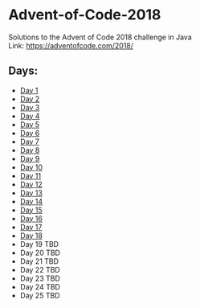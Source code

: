 # Advent-of-Code-2018
Solutions to the Advent of Code 2018 challenge in Java    
Link: https://adventofcode.com/2018/  
## Days:  
* [Day 1](https://github.com/tmrd993/Advent-of-Code-2018/blob/master/src/aoc18/Day1.java)
* [Day 2](https://github.com/tmrd993/Advent-of-Code-2018/blob/master/src/aoc18/Day2.java)
* [Day 3](https://github.com/tmrd993/Advent-of-Code-2018/blob/master/src/aoc18/Day3.java)
* [Day 4](https://github.com/tmrd993/Advent-of-Code-2018/blob/master/src/aoc18/Day4.java)
* [Day 5](https://github.com/tmrd993/Advent-of-Code-2018/blob/master/src/aoc18/Day5.java)
* [Day 6](https://github.com/tmrd993/Advent-of-Code-2018/blob/master/src/aoc18/Day6.java)
* [Day 7](https://github.com/tmrd993/Advent-of-Code-2018/blob/master/src/aoc18/Day7.java)
* [Day 8](https://github.com/tmrd993/Advent-of-Code-2018/blob/master/src/aoc18/Day8.java)
* [Day 9](https://github.com/tmrd993/Advent-of-Code-2018/blob/master/src/aoc18/Day9.java)
* [Day 10](https://github.com/tmrd993/Advent-of-Code-2018/blob/master/src/aoc18/Day10.java)
* [Day 11](https://github.com/tmrd993/Advent-of-Code-2018/blob/master/src/aoc18/Day11.java)
* [Day 12](https://github.com/tmrd993/Advent-of-Code-2018/blob/master/src/aoc18/Day12.java)
* [Day 13](https://github.com/tmrd993/Advent-of-Code-2018/blob/master/src/aoc18/Day13.java)
* [Day 14](https://github.com/tmrd993/Advent-of-Code-2018/blob/master/src/aoc18/Day14.java)
* [Day 15](https://github.com/tmrd993/Advent-of-Code-2018/blob/master/src/aoc18/Day15.java)
* [Day 16](https://github.com/tmrd993/Advent-of-Code-2018/blob/master/src/aoc18/Day16.java)
* [Day 17](https://github.com/tmrd993/Advent-of-Code-2018/blob/master/src/aoc18/Day17.java)
* [Day 18](https://github.com/tmrd993/Advent-of-Code-2018/blob/master/src/aoc18/Day18.java)
* Day 19 TBD
* Day 20 TBD
* Day 21 TBD
* Day 22 TBD
* Day 23 TBD
* Day 24 TBD
* Day 25 TBD
